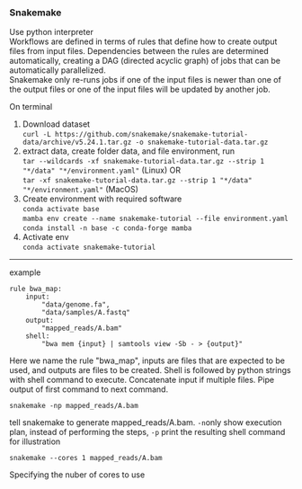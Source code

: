### Snakemake
Use python interpreter  
Workflows are defined in terms of rules that define how to create output files from input files. Dependencies between the rules are determined automatically, creating a DAG (directed acyclic graph) of jobs that can be automatically parallelized.  
Snakemake only re-runs jobs if one of the input files is newer than one of the output files or one of the input files will be updated by another job.  

On terminal
1. Download dataset  
`curl -L https://github.com/snakemake/snakemake-tutorial-data/archive/v5.24.1.tar.gz -o snakemake-tutorial-data.tar.gz`  
2. extract data, create folder data, and file environment, run  
`tar --wildcards -xf snakemake-tutorial-data.tar.gz --strip 1 "*/data" "*/environment.yaml"` (Linux) OR  
`tar -xf snakemake-tutorial-data.tar.gz --strip 1 "*/data" "*/environment.yaml"` (MacOS)  
3. Create environment with required software  
`conda activate base`   
`mamba env create --name snakemake-tutorial --file environment.yaml`  
`conda install -n base -c conda-forge mamba`   
4. Activate env    
`conda activate snakemake-tutorial`  
***
example 
```
rule bwa_map:
    input:
        "data/genome.fa",
        "data/samples/A.fastq"
    output:
        "mapped_reads/A.bam"
    shell:
        "bwa mem {input} | samtools view -Sb - > {output}"
 ```
 Here we name the rule "bwa_map", inputs are files that are expected to be used, and outputs are files to be created. Shell is followed by python strings with shell command to execute. Concatenate input if multiple files. Pipe output of first command to next command. 
 
 ```
snakemake -np mapped_reads/A.bam
 ```
 tell snakemake to generate mapped_reads/A.bam. `-n`only show execution plan, instead of performing the steps, `-p` print the resulting shell command for illustration
 ```
 snakemake --cores 1 mapped_reads/A.bam
 ```
 Specifying the nuber of cores to use
 
